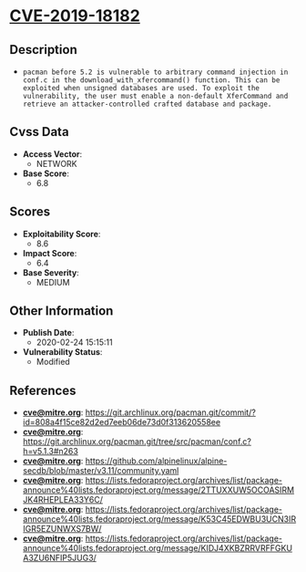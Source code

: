 
# [CVE-2019-18182](https://cve.mitre.org/cgi-bin/cvename.cgi?name=CVE-2019-18182)

## Description

- `pacman before 5.2 is vulnerable to arbitrary command injection in conf.c in the download_with_xfercommand() function. This can be exploited when unsigned databases are used. To exploit the vulnerability, the user must enable a non-default XferCommand and retrieve an attacker-controlled crafted database and package.`

## Cvss Data

- **Access Vector**:
  - NETWORK
- **Base Score**:
  - 6.8

## Scores

- **Exploitability Score**:
  - 8.6
- **Impact Score**:
  - 6.4
- **Base Severity**:
  - MEDIUM

## Other Information

- **Publish Date**:
  - 2020-02-24 15:15:11
- **Vulnerability Status**:
  - Modified

## References

- **cve@mitre.org**: https://git.archlinux.org/pacman.git/commit/?id=808a4f15ce82d2ed7eeb06de73d0f313620558ee
- **cve@mitre.org**: https://git.archlinux.org/pacman.git/tree/src/pacman/conf.c?h=v5.1.3#n263
- **cve@mitre.org**: https://github.com/alpinelinux/alpine-secdb/blob/master/v3.11/community.yaml
- **cve@mitre.org**: https://lists.fedoraproject.org/archives/list/package-announce%40lists.fedoraproject.org/message/2TTUXXUW5OCOASIRMJK4RHEPLEA33Y6C/
- **cve@mitre.org**: https://lists.fedoraproject.org/archives/list/package-announce%40lists.fedoraproject.org/message/K53C45EDWBU3UCN3IRIGR5EZUNWXS7BW/
- **cve@mitre.org**: https://lists.fedoraproject.org/archives/list/package-announce%40lists.fedoraproject.org/message/KIDJ4XKBZRRVRFFGKUA3ZU6NFIP5JUG3/
